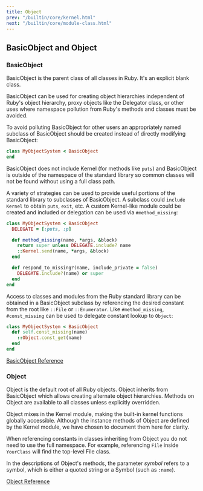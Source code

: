 ```yaml
---
title: Object
prev: "/builtin/core/kernel.html"
next: "/builtin/core/module-class.html"
---
```


## BasicObject and Object[](#basicobject-and-object)



### BasicObject[](#basicobject)

BasicObject is the parent class of all classes in Ruby. It's an explicit blank class.

BasicObject can be used for creating object hierarchies independent of Ruby's object hierarchy, proxy objects like the Delegator class, or other uses where namespace pollution from Ruby's methods and classes must be avoided.

To avoid polluting BasicObject for other users an appropriately named subclass of BasicObject should be created instead of directly modifying BasicObject:


```ruby
class MyObjectSystem < BasicObject
end
```

BasicObject does not include Kernel (for methods like `puts`) and BasicObject is outside of the namespace of the standard library so common classes will not be found without using a full class path.

A variety of strategies can be used to provide useful portions of the standard library to subclasses of BasicObject. A subclass could `include Kernel` to obtain `puts`, `exit`, etc. A custom Kernel-like module could be created and included or delegation can be used via `#method_missing`: 

```ruby
class MyObjectSystem < BasicObject
  DELEGATE = [:puts, :p]

  def method_missing(name, *args, &block)
    return super unless DELEGATE.include? name
    ::Kernel.send(name, *args, &block)
  end

  def respond_to_missing?(name, include_private = false)
    DELEGATE.include?(name) or super
  end
end
```

Access to classes and modules from the Ruby standard library can be obtained in a BasicObject subclass by referencing the desired constant from the root like `::File` or `::Enumerator`. Like `#method_missing`, `#const_missing` can be used to delegate constant lookup to `Object`: 

```ruby
class MyObjectSystem < BasicObject
  def self.const_missing(name)
    ::Object.const_get(name)
  end
end
```

<a href='https://ruby-doc.org/core-2.7.0/BasicObject.html' class='ruby-doc remote' target='_blank'>BasicObject Reference</a>



### Object[](#object)

Object is the default root of all Ruby objects. Object inherits from BasicObject which allows creating alternate object hierarchies. Methods on Object are available to all classes unless explicitly overridden.

Object mixes in the Kernel module, making the built-in kernel functions globally accessible. Although the instance methods of Object are defined by the Kernel module, we have chosen to document them here for clarity.

When referencing constants in classes inheriting from Object you do not need to use the full namespace. For example, referencing `File` inside `YourClass` will find the top-level File class.

In the descriptions of Object's methods, the parameter *symbol* refers to a symbol, which is either a quoted string or a Symbol (such as `:name`).

<a href='https://ruby-doc.org/core-2.7.0/Object.html' class='ruby-doc remote' target='_blank'>Object Reference</a>

